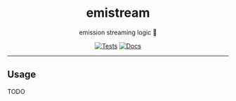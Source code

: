 <h1 align="center">emistream</h1>

<div align="center">

emission streaming logic 🔴

[![Tests](https://github.com/radio-aktywne/emistream/actions/workflows/test-docker.yml/badge.svg)](https://github.com/radio-aktywne/emistream/actions/workflows/test-docker.yml)
[![Docs](https://github.com/radio-aktywne/emistream/actions/workflows/docs.yml/badge.svg)](https://github.com/radio-aktywne/emistream/actions/workflows/docs.yml)

</div>

---

## Usage

TODO
